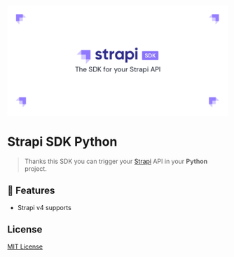 ![strapi-sdk-python](docs/images/preview-light.png)

# Strapi SDK Python

> Thanks this SDK you can trigger your [Strapi](https://strapi.io) API in your **Python** project.

## 🚀 Features

- Strapi v4 supports

## License

[MIT License](./LICENSE)